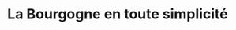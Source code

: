 ---
title: "La Bourgogne en toute simplicité"
url: /auxerre/la-bourgogne-en-toute-simplicite/
shop: alcool
---